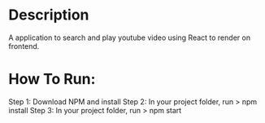 # Description

A application to search and play youtube video using React to render on frontend.



# How To Run:
Step 1: Download NPM and install
Step 2: In your project folder, run > npm install
Step 3: In your project folder, run > npm start 

```
